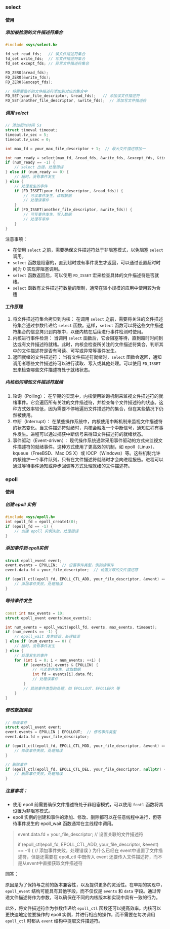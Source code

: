 ### select

#### 使用

##### 添加被检测的文件描述符集合

```cpp
#include <sys/select.h>

fd_set read_fds;   // 读文件描述符集合
fd_set write_fds;  // 写文件描述符集合
fd_set except_fds; // 异常文件描述符集合

FD_ZERO(&read_fds);
FD_ZERO(&write_fds);
FD_ZERO(&except_fds);

// 将需要监听的文件描述符添加到对应的集合中
FD_SET(your_file_descriptor, &read_fds);   // 添加读文件描述符
FD_SET(another_file_descriptor, &write_fds);  // 添加写文件描述符
```

##### 调用 select 

```cpp
// 添加超时时间 5s
struct timeval timeout;
timeout.tv_sec = 5;       
timeout.tv_usec = 0;

int max_fd = your_max_file_descriptor + 1;  // 最大文件描述符加一

int num_ready = select(max_fd, &read_fds, &write_fds, &except_fds, &timeout);
if (num_ready == -1) {
    // select 出错，处理错误
} else if (num_ready == 0) {
    // 超时，没有事件发生
} else {
    // 处理发生的事件
    if (FD_ISSET(your_file_descriptor, &read_fds)) {
        // 可读事件发生，读取数据
        // 处理读事件
    }
    if (FD_ISSET(another_file_descriptor, &write_fds)) {
        // 可写事件发生，写入数据
        // 处理写事件
    }
}
```

注意事项：

- 在使用 `select` 之前，需要确保文件描述符处于非阻塞模式，以免阻塞 `select` 调用。
- `select` 函数是阻塞的，直到超时或有事件发生才返回，可以通过设置超时时间为 0 实现非阻塞调用。
- `select` 函数返回后，可以使用 `FD_ISSET` 宏来检查具体的文件描述符是否就绪。
- `select` 函数有文件描述符数量的限制，通常在较小规模的应用中使用较为合适

#### 工作原理

1. 将文件描述符集合拷贝到内核：
   在调用 `select` 之前，需要将关注的文件描述符集合通过参数传递给 `select` 函数。这样，`select` 函数可以将这些文件描述符集合的信息拷贝到内核中，以便内核在后续进行事件检测时使用。
2. 内核进行事件检测：
   当调用 `select` 函数后，它会阻塞等待，直到超时时间到达或有文件描述符就绪。此时，内核会检查所关注的文件描述符集合，判断其中的文件描述符是否有可读、可写或异常等事件发生。
3. 返回就绪的文件描述符：
   当有文件描述符就绪时，`select` 函数会返回，通知调用者哪些文件描述符可以进行读取、写入或其他处理。可以使用 `FD_ISSET` 宏来检查哪些文件描述符处于就绪状态。

##### 内核如何得知文件描述符就绪

1. 轮询（Polling）：
   在早期的实现中，内核使用轮询机制来监视文件描述符的就绪事件。它会遍历所有关注的文件描述符，并检查每个文件描述符的状态。这种方式效率较低，因为需要不停地遍历文件描述符的集合，但在某些情况下仍然被使用。
2. 中断（Interrupt）：
   在某些操作系统中，内核使用中断机制来监视文件描述符的状态变化。当文件描述符就绪时，内核会触发一个中断信号，通知进程有事件发生。进程可以通过捕获中断信号来得知文件描述符的就绪状态。
3. 事件驱动（Event-driven）：
   现代操作系统通常采用事件驱动的方式来监视文件描述符的就绪事件。这种方式使用了更高效的机制，如 epoll（Linux）、kqueue（FreeBSD、Mac OS X）或 IOCP（Windows）等。这些机制允许内核维护一个事件队列，只有在文件描述符就绪时才会向进程报告。进程可以通过等待事件通知或异步回调等方式处理就绪的文件描述符。



### epoll

#### 使用

##### 创建 epoll 实例

```cpp
#include <sys/epoll.h>
int epoll_fd = epoll_create1(0);
if (epoll_fd == -1) {
    // 创建 epoll 实例失败，处理错误
}
```

##### 添加事件到 epoll实例

```cpp
struct epoll_event event;
event.events = EPOLLIN;  // 设置事件类型，例如读事件
event.data.fd = your_file_descriptor;  // 设置关联的文件描述符

if (epoll_ctl(epoll_fd, EPOLL_CTL_ADD, your_file_descriptor, &event) == -1) {
    // 添加事件失败，处理错误
}
```

##### 等待事件发生

```cpp
const int max_events = 10;
struct epoll_event events[max_events];

int num_events = epoll_wait(epoll_fd, events, max_events, timeout);
if (num_events == -1) {
    // epoll_wait 发生错误，处理错误
} else if (num_events == 0) {
    // 超时，没有事件发生
} else {
    // 处理发生的事件
    for (int i = 0; i < num_events; ++i) {
        if (events[i].events & EPOLLIN) {
            // 可读事件发生，读取数据
            int fd = events[i].data.fd;
            // 处理读事件
        }
        // 其他事件类型的处理，如 EPOLLOUT、EPOLLERR 等
    }
}
```

##### 修改数据类型

```cpp
// 修改事件
struct epoll_event event;
event.events = EPOLLIN | EPOLLOUT;  // 修改事件类型
event.data.fd = your_file_descriptor;

if (epoll_ctl(epoll_fd, EPOLL_CTL_MOD, your_file_descriptor, &event) == -1) {
    // 修改事件失败，处理错误
}

// 删除事件
if (epoll_ctl(epoll_fd, EPOLL_CTL_DEL, your_file_descriptor, nullptr) == -1) {
    // 删除事件失败，处理错误
}
```

##### 注意事项：

- 使用 epoll 前需要确保文件描述符处于非阻塞模式，可以使用 `fcntl` 函数将其设置为非阻塞模式。
- epoll 实例的创建和事件的添加、修改、删除都可以在任意线程中进行，但等待事件发生的 epoll_wait 函数通常在主线程中调用。



> event.data.fd = your_file_descriptor; // 设置关联的文件描述符
>
> if (epoll_ctl(epoll_fd, EPOLL_CTL_ADD, your_file_descriptor, &event) == -1) {
> // 添加事件失败，处理错误
> }
> 为什么已经在 event中设置了文件描述符，但是还需要在 epoll_ctl 中既传入 event 还要传入文件描述符，而不是从event中直接获取文件描述符

回答：

原因是为了保持与之前的版本兼容性，以及提供更多的灵活性。在早期的实现中，`epoll_event` 结构可能具有其他字段，而不仅仅是 `events` 和 `data` 字段。通过传递文件描述符作为参数，可以确保在不同的内核版本和实现中具有一致的行为。

此外，将文件描述符作为参数传递给 `epoll_ctl` 函数还可以提高效率。内核可以更快速地定位要操作的 epoll 实例，并进行相应的操作，而不需要在每次调用 `epoll_ctl` 时都从 `event` 结构中提取文件描述符。